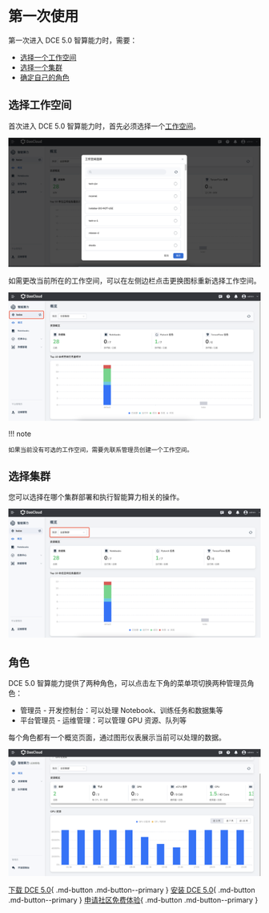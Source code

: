 # 第一次使用

第一次进入 DCE 5.0 智算能力时，需要：

- [选择一个工作空间](#_2)
- [选择一个集群](#_3)
- [确定自己的角色](#_4)

## 选择工作空间

首次进入 DCE 5.0 智算能力时，首先必须选择一个[工作空间](../../ghippo/user-guide/workspace/workspace.md)。

![选择工作空间](../images/workspace.png)

如需更改当前所在的工作空间，可以在左侧边栏点击更换图标重新选择工作空间。

![更改工作空间](../images/change-ws.png)

!!! note

    如果当前没有可选的工作空间，需要先联系管理员创建一个工作空间。

## 选择集群

您可以选择在哪个集群部署和执行智能算力相关的操作。

![选择集群](../images/cluster.png)

## 角色

DCE 5.0 智算能力提供了两种角色，可以点击左下角的菜单项切换两种管理员角色：

- 管理员 - 开发控制台：可以处理 Notebook、训练任务和数据集等
- 平台管理员 - 运维管理：可以管理 GPU 资源、队列等

每个角色都有一个概览页面，通过图形仪表展示当前可以处理的数据。

![运维概览](../images/oam-overview.png)

[下载 DCE 5.0](../../download/index.md){ .md-button .md-button--primary }
[安装 DCE 5.0](../../install/index.md){ .md-button .md-button--primary }
[申请社区免费体验](../../dce/license0.md){ .md-button .md-button--primary }
